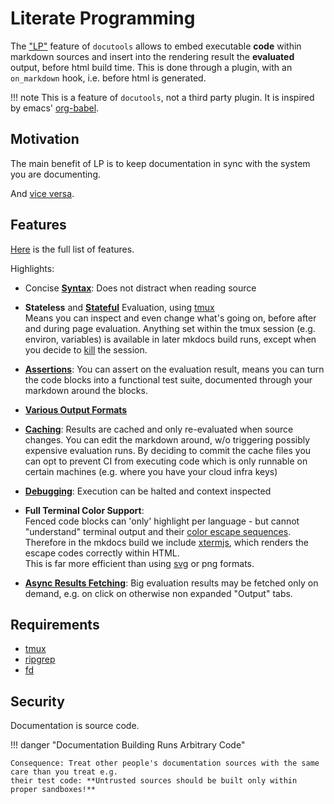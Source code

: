# Literate Programming


The ["LP"](https://en.wikipedia.org/wiki/Literate_programming) feature of `docutools` allows to
embed executable **code** within markdown sources and insert into the rendering result the
**evaluated** output, before html build time. This is done through a plugin, with an `on_markdown`
hook, i.e. before html is generated.

!!! note
    This is a feature of `docutools`, not a third party plugin. It is inspired by emacs' [org-babel](https://orgmode.org/worg/org-contrib/babel/).

## Motivation

The main benefit of LP is to keep documentation in sync with the system you are documenting.

And [vice versa](./parameters.md#asserts).


## Features

[Here](./parameters.md) is the full list of features.

Highlights:

- Concise **[Syntax](./syntax.md)**: Does not distract when reading source

- **Stateless** and [**Stateful**](./sessions.md) Evaluation, using
  [tmux][tmux]  
  Means you can inspect and even change what's going
  on, before after and during page evaluation. Anything set within the tmux session (e.g. environ,
  variables) is available in later mkdocs build runs, except when you decide to
  [kill](./parameters#kill_session) the session.

- [**Assertions**](./parameters.md#asserts): You can assert on the evaluation result, means you can
  turn the code blocks into a functional test suite, documented through your markdown around the
  blocks.

- [**Various Output Formats**](./parameters.md#fmt)

- [**Caching**](./eval.md): Results are cached and only re-evaluated when source changes. You can edit the
  markdown around, w/o triggering possibly expensive evaluation runs. 
  By deciding to commit the cache files you can opt to prevent CI from executing code which is only
  runnable on certain machines (e.g. where you have your cloud infra keys)

- [**Debugging**](./parameters.md#pdb): Execution can be halted and context inspected

- **Full Terminal Color Support**:   
  Fenced code blocks can 'only' highlight per language - but cannot "understand" terminal output and
  their [color escape sequences](https://en.wikipedia.org/wiki/ANSI_escape_code).  
  Therefore in the mkdocs build we include [xtermjs](https://xtermjs.org/), which renders the escape codes correctly within HTML.  
  This is far more efficient than using [svg](https://yarnpkg.com/package/ansi-to-svg) or png formats.

- [**Async Results Fetching**](./async.md): Big evaluation results may be fetched only on demand, e.g. on click on
  otherwise non expanded "Output" tabs.


## Requirements

- [tmux][tmux]
- [ripgrep][rg]
- [fd][fd]


## Security

Documentation is source code.

!!! danger "Documentation Building Runs Arbitrary Code"

    Consequence: Treat other people's documentation sources with the same care than you treat e.g.
    their test code: **Untrusted sources should be built only within proper sandboxes!**



[tmux]: https://en.wikipedia.org/wiki/Tmux
[rg]: https://github.com/BurntSushi/ripgrep
[fd]: https://github.com/sharkdp/fd
